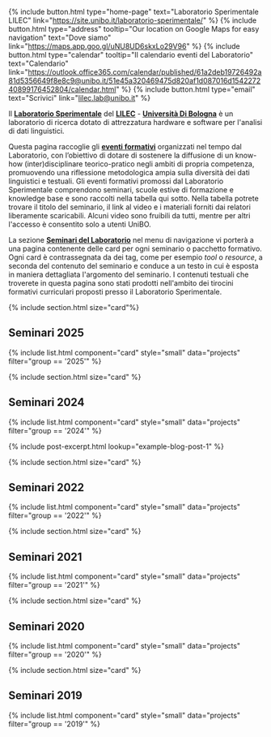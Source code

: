 ---
---

{%
  include button.html
  type="home-page"
  text="Laboratorio Sperimentale LILEC"
  link="https://site.unibo.it/laboratorio-sperimentale/"
%}
{%
  include button.html
  type="address"
  tooltip="Our location on Google Maps for easy navigation"
  text="Dove siamo"
  link="https://maps.app.goo.gl/uNU8UD6skxLo29V96"
%}
{%
  include button.html
  type="calendar"
  tooltip="Il calendario eventi del Laboratorio"
  text="Calendario"
  link="https://outlook.office365.com/calendar/published/61a2deb19726492a81d5356649f8e8c9@unibo.it/51e45a320469475d820af1d087016d154227240899176452804/calendar.html"
%}
{%
  include button.html
  type="email"
  text="Scrivici"
  link="lilec.lab@unibo.it"
%}

Il **[Laboratorio Sperimentale](https://site.unibo.it/laboratorio-sperimentale/it)** del [**LILEC**](https://lingue.unibo.it/it) - **[Università Di Bologna](https://www.unibo.it/it)** è un laboratorio di ricerca dotato di attrezzatura hardware e software per l'analisi di dati linguistici.

Questa pagina raccoglie gli **[eventi formativi](https://site.unibo.it/laboratorio-sperimentale/it/agenda)** organizzati nel tempo dal Laboratorio, con l’obiettivo di dotare di sostenere la diffusione di un know-how (inter)disciplinare teorico-pratico negli ambiti di propria competenza, promuovendo una riflessione metodologica ampia sulla diversità dei dati linguistici e testuali. Gli eventi formativi promossi dal Laboratorio Sperimentale comprendono seminari, scuole estive di formazione e knowledge base e sono raccolti nella tabella qui sotto. Nella tabella potrete trovare il titolo del seminario, il link al video e i materiali forniti dai relatori liberamente scaricabili. Alcuni video sono fruibili da tutti, mentre per altri l'accesso è consentito solo a utenti UniBO.

La sezione [**Seminari del Laboratorio**](https://laboratoriosperimentale.github.io/seminari/seminari/) nel menu di navigazione vi porterà a una pagina contenente delle card per ogni seminario o pacchetto formativo. Ogni card è contrassegnata da dei tag, come per esempio _tool_ o _resource_, a seconda del contenuto del seminario e conduce a un testo in cui è esposta in maniera dettagliata l'argomento del seminario. I contenuti testuali che troverete in questa pagina sono stati prodotti nell'ambito dei tirocini formativi curriculari proposti presso il Laboratorio Sperimentale.


{% include section.html size="card"%}
## Seminari 2025
{% include list.html component="card" style="small" data="projects" filter="group == '2025'" %}

{% include section.html size="card" %}
## Seminari 2024
{% include list.html component="card" style="small" data="projects" filter="group == '2024'" %}


{%
  include post-excerpt.html
  lookup="example-blog-post-1"
%}


{% include section.html size="card" %}
## Seminari 2022
{% include list.html component="card" style="small" data="projects" filter="group == '2022'" %}

{% include section.html size="card" %}
## Seminari 2021
{% include list.html component="card" style="small" data="projects" filter="group == '2021'" %}

{% include section.html size="card" %}
## Seminari 2020
{% include list.html component="card" style="small" data="projects" filter="group == '2020'" %}

{% include section.html size="card" %}
## Seminari 2019
{% include list.html component="card" style="small" data="projects" filter="group == '2019'" %}

<!--
{% capture text %}

Lorem ipsum dolor sit amet, consectetur adipiscing elit, sed do eiusmod tempor incididunt ut labore et dolore magna aliqua.

{%
  include button.html
  link="research"
  text="See our publications"
  icon="fa-solid fa-arrow-right"
  flip=true
  style="bare"
%}

{% endcapture %}

{%
  include feature.html
  image="images/photo.jpg"
  link="research"
  title="Our Research"
  text=text
%}

{% capture text %}

Lorem ipsum dolor sit amet, consectetur adipiscing elit, sed do eiusmod tempor incididunt ut labore et dolore magna aliqua.

{%
  include button.html
  link="projects"
  text="Browse our projects"
  icon="fa-solid fa-arrow-right"
  flip=true
  style="bare"
%}

{% endcapture %}

{%
  include feature.html
  image="images/photo.jpg"
  link="projects"
  title="Our Projects"
  flip=true
  style="bare"
  text=text
%}

{% capture text %}

Lorem ipsum dolor sit amet, consectetur adipiscing elit, sed do eiusmod tempor incididunt ut labore et dolore magna aliqua.

{%
  include button.html
  link="team"
  text="Meet our team"
  icon="fa-solid fa-arrow-right"
  flip=true
  style="bare"
%}

{% endcapture %}

{%
  include feature.html
  image="images/photo.jpg"
  link="team"
  title="Our Team"
  text=text
%} -->
